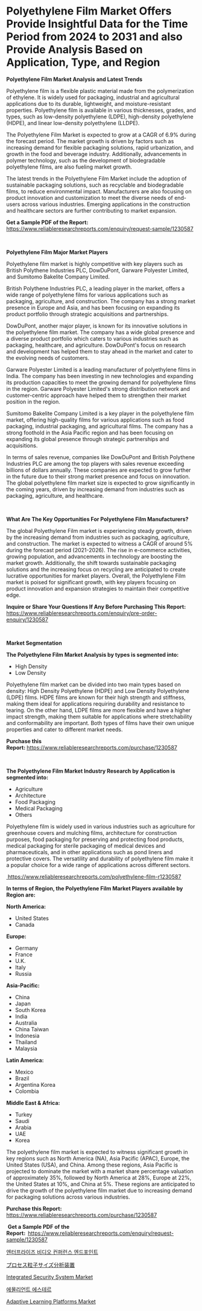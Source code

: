 <p><h1>Polyethylene Film Market Offers Provide Insightful Data for the Time Period from 2024 to 2031 and also Provide Analysis Based on Application, Type, and Region</h1></p><p><strong>Polyethylene Film Market Analysis and Latest Trends</strong></p>
<p><p>Polyethylene film is a flexible plastic material made from the polymerization of ethylene. It is widely used for packaging, industrial and agricultural applications due to its durable, lightweight, and moisture-resistant properties. Polyethylene film is available in various thicknesses, grades, and types, such as low-density polyethylene (LDPE), high-density polyethylene (HDPE), and linear low-density polyethylene (LLDPE).</p><p>The Polyethylene Film Market is expected to grow at a CAGR of 6.9% during the forecast period. The market growth is driven by factors such as increasing demand for flexible packaging solutions, rapid urbanization, and growth in the food and beverage industry. Additionally, advancements in polymer technology, such as the development of biodegradable polyethylene films, are also fueling market growth.</p><p>The latest trends in the Polyethylene Film Market include the adoption of sustainable packaging solutions, such as recyclable and biodegradable films, to reduce environmental impact. Manufacturers are also focusing on product innovation and customization to meet the diverse needs of end-users across various industries. Emerging applications in the construction and healthcare sectors are further contributing to market expansion.</p></p>
<p><strong>Get a Sample PDF of the Report:&nbsp;</strong> <a href="https://www.reliableresearchreports.com/enquiry/request-sample/1230587">https://www.reliableresearchreports.com/enquiry/request-sample/1230587</a></p>
<p>&nbsp;</p>
<p><strong>Polyethylene Film Major Market Players</strong></p>
<p><p>Polyethylene film market is highly competitive with key players such as British Polythene Industries PLC, DowDuPont, Garware Polyester Limited, and Sumitomo Bakelite Company Limited. </p><p>British Polythene Industries PLC, a leading player in the market, offers a wide range of polyethylene films for various applications such as packaging, agriculture, and construction. The company has a strong market presence in Europe and Asia, and has been focusing on expanding its product portfolio through strategic acquisitions and partnerships.</p><p>DowDuPont, another major player, is known for its innovative solutions in the polyethylene film market. The company has a wide global presence and a diverse product portfolio which caters to various industries such as packaging, healthcare, and agriculture. DowDuPont's focus on research and development has helped them to stay ahead in the market and cater to the evolving needs of customers.</p><p>Garware Polyester Limited is a leading manufacturer of polyethylene films in India. The company has been investing in new technologies and expanding its production capacities to meet the growing demand for polyethylene films in the region. Garware Polyester Limited's strong distribution network and customer-centric approach have helped them to strengthen their market position in the region.</p><p>Sumitomo Bakelite Company Limited is a key player in the polyethylene film market, offering high-quality films for various applications such as food packaging, industrial packaging, and agricultural films. The company has a strong foothold in the Asia Pacific region and has been focusing on expanding its global presence through strategic partnerships and acquisitions.</p><p>In terms of sales revenue, companies like DowDuPont and British Polythene Industries PLC are among the top players with sales revenue exceeding billions of dollars annually. These companies are expected to grow further in the future due to their strong market presence and focus on innovation. The global polyethylene film market size is expected to grow significantly in the coming years, driven by increasing demand from industries such as packaging, agriculture, and healthcare.</p></p>
<p>&nbsp;</p>
<p><strong>What Are The Key Opportunities For Polyethylene Film Manufacturers?</strong></p>
<p><p>The global Polyethylene Film market is experiencing steady growth, driven by the increasing demand from industries such as packaging, agriculture, and construction. The market is expected to witness a CAGR of around 5% during the forecast period (2021-2026). The rise in e-commerce activities, growing population, and advancements in technology are boosting the market growth. Additionally, the shift towards sustainable packaging solutions and the increasing focus on recycling are anticipated to create lucrative opportunities for market players. Overall, the Polyethylene Film market is poised for significant growth, with key players focusing on product innovation and expansion strategies to maintain their competitive edge.</p></p>
<p><strong>Inquire or Share Your Questions If Any Before Purchasing This Report:</strong> <a href="https://www.reliableresearchreports.com/enquiry/pre-order-enquiry/1230587">https://www.reliableresearchreports.com/enquiry/pre-order-enquiry/1230587</a></p>
<p>&nbsp;</p>
<p><strong>Market Segmentation</strong></p>
<p><strong>The Polyethylene Film Market Analysis by types is segmented into:</strong></p>
<p><ul><li>High Density</li><li>Low Density</li></ul></p>
<p><p>Polyethylene film market can be divided into two main types based on density: High Density Polyethylene (HDPE) and Low Density Polyethylene (LDPE) films. HDPE films are known for their high strength and stiffness, making them ideal for applications requiring durability and resistance to tearing. On the other hand, LDPE films are more flexible and have a higher impact strength, making them suitable for applications where stretchability and conformability are important. Both types of films have their own unique properties and cater to different market needs.</p></p>
<p><strong>Purchase this Report:&nbsp;</strong><a href="https://www.reliableresearchreports.com/purchase/1230587">https://www.reliableresearchreports.com/purchase/1230587</a></p>
<p>&nbsp;</p>
<p><strong>The Polyethylene Film Market Industry Research by Application is segmented into:</strong></p>
<p><ul><li>Agriculture</li><li>Architecture</li><li>Food Packaging</li><li>Medical Packaging</li><li>Others</li></ul></p>
<p><p>Polyethylene film is widely used in various industries such as agriculture for greenhouse covers and mulching films, architecture for construction purposes, food packaging for preserving and protecting food products, medical packaging for sterile packaging of medical devices and pharmaceuticals, and in other applications such as pond liners and protective covers. The versatility and durability of polyethylene film make it a popular choice for a wide range of applications across different sectors.</p></p>
<p><a href="https://www.reliableresearchreports.com/polyethylene-film-r1230587">&nbsp;https://www.reliableresearchreports.com/polyethylene-film-r1230587</a></p>
<p><strong>In terms of Region, the Polyethylene Film Market Players available by Region are:</strong></p>
<p>
    <p> <strong> North America: </strong>
        <ul>
            <li>United States</li>
            <li>Canada</li>
        </ul>
        </p> 
    <p> <strong> Europe: </strong>
        <ul>
            <li>Germany</li>
            <li>France</li>
            <li>U.K.</li>
            <li>Italy</li>
            <li>Russia</li>
        </ul>
        </p> 
    <p> <strong> Asia-Pacific: </strong>
        <ul>
            <li>China</li>
            <li>Japan</li>
            <li>South Korea</li>
            <li>India</li>
            <li>Australia</li>
            <li>China Taiwan</li>
            <li>Indonesia</li>
            <li>Thailand</li>
            <li>Malaysia</li>
        </ul>
        </p> 
    <p> <strong> Latin America: </strong>
        <ul>
            <li>Mexico</li>
            <li>Brazil</li>
            <li>Argentina Korea</li>
            <li>Colombia</li>
        </ul>
        </p> 
    <p> <strong> Middle East & Africa: </strong>
        <ul>
            <li>Turkey</li>
            <li>Saudi</li>
            <li>Arabia</li>
            <li>UAE</li>
            <li>Korea</li>
        </ul>
    </p>
    </p>
<p><p>The polyethylene film market is expected to witness significant growth in key regions such as North America (NA), Asia Pacific (APAC), Europe, the United States (USA), and China. Among these regions, Asia Pacific is projected to dominate the market with a market share percentage valuation of approximately 35%, followed by North America at 28%, Europe at 22%, the United States at 10%, and China at 5%. These regions are anticipated to drive the growth of the polyethylene film market due to increasing demand for packaging solutions across various industries.</p></p>
<p><strong>Purchase this Report: </strong><a href="https://www.reliableresearchreports.com/purchase/1230587">https://www.reliableresearchreports.com/purchase/1230587</a></p>
<p>&nbsp;<strong>Get a Sample PDF of the Report:&nbsp;&nbsp;</strong><a href="https://www.reliableresearchreports.com/enquiry/request-sample/1230587">https://www.reliableresearchreports.com/enquiry/request-sample/1230587</a></p>
<p><strong></strong></p>
<p><p><a href="https://github.com/njolsky1/Market-Research-Report-List-1/blob/main/2793008129140.md">엔터프라이즈 비디오 컨퍼런스 엔드포인트</a></p><p><a href="https://github.com/DwightHuels1/Market-Research-Report-List-2/blob/main/185171890330.md">プロセス粒子サイズ分析装置</a></p><p><a href="https://github.com/Airanohannonzb68e5pb53oc1/Market-Research-Report-List-3/blob/main/integrated-security-system-market.md">Integrated Security System Market</a></p><p><a href="https://github.com/rrmadityapu/Market-Research-Report-List-1/blob/main/7877119129139.md">에몰리언트 에스테르</a></p><p><a href="https://github.com/DarrenSipes1990/Market-Research-Report-List-1/blob/main/adaptive-learning-platforms-market.md">Adaptive Learning Platforms Market</a></p></p>